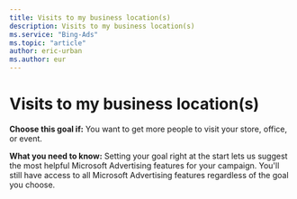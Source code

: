 ```yaml
---
title: Visits to my business location(s)
description: Visits to my business location(s)
ms.service: "Bing-Ads"
ms.topic: "article"
author: eric-urban
ms.author: eur
---
```


# Visits to my business location(s)

**Choose this goal if:** You want to get more people to visit your store, office, or event.

**What you need to know:** Setting your goal right at the start lets us suggest the most helpful Microsoft Advertising features for your campaign. You'll still have access to all Microsoft Advertising features regardless of the goal you choose.


